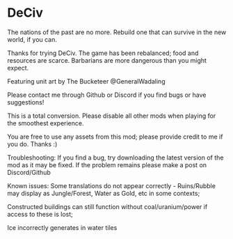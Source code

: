 # DeCiv
The nations of the past are no more. Rebuild one that can survive in the new world, if you can.

Thanks for trying DeCiv. The game has been rebalanced; food and resources are scarce. Barbarians are more dangerous than you might expect.

Featuring unit art by The Bucketeer @GeneralWadaling

Please contact me through Github or Discord if you find bugs or have suggestions!

This is a total conversion. Please disable all other mods when playing for the smoothest experience.

You are free to use any assets from this mod; please provide credit to me if you do. Thanks :)

Troubleshooting: If you find a bug, try downloading the latest version of the mod as it may be fixed. If the problem remains please make a post on Discord/Github

Known issues:
Some translations do not appear correctly - Ruins/Rubble may display as Jungle/Forest, Water as Gold, etc in some contexts; 

Constructed buildings can still function without coal/uranium/power if access to these is lost; 

Ice incorrectly generates in water tiles
